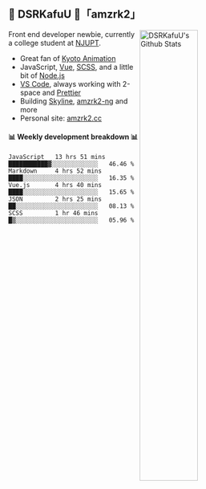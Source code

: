 ## 🍥 DSRKafuU 🍥「amzrk2」

<img align="right" alt="DSRKafuU's Github Stats" width="48%" src="https://github-readme-stats.vercel.app/api?username=amzrk2&count_private=true&show_icons=true&title_color=7793cc&icon_color=7793cc&text_color=595858&bg_color=ffffff" />

Front end developer newbie, currently a college student at [NJUPT](https://www.njupt.edu.cn/).

- Great fan of [Kyoto Animation](https://www.kyotoanimation.co.jp/)
- JavaScript, [Vue](https://vuejs.org/), [SCSS](https://sass-lang.com/), and a little bit of [Node.js](https://nodejs.org/)
- [VS Code](https://code.visualstudio.com), always working with 2-space and [Prettier](https://prettier.io/)
- Building [Skyline](https://github.com/amzrk2/skyline-overlay), [amzrk2-ng](https://github.com/amzrk2/amzrk2-ng) and more
- Personal site: [amzrk2.cc](https://amzrk2.cc/)

#### :bar_chart: Weekly development breakdown :bar_chart:

<!--START_SECTION:waka-->
```text
JavaScript   13 hrs 51 mins  ███████████▓░░░░░░░░░░░░░   46.46 % 
Markdown     4 hrs 52 mins   ████░░░░░░░░░░░░░░░░░░░░░   16.35 % 
Vue.js       4 hrs 40 mins   ████░░░░░░░░░░░░░░░░░░░░░   15.65 % 
JSON         2 hrs 25 mins   ██░░░░░░░░░░░░░░░░░░░░░░░   08.13 % 
SCSS         1 hr 46 mins    █▒░░░░░░░░░░░░░░░░░░░░░░░   05.96 % 
```
<!--END_SECTION:waka-->
